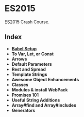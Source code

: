 # ES2015
ES2015 Crash Course.

## Index
* **[Babel Setup](./docs/babel-setup.md)**
* **To Var, Let, or Const**
* **Arrows**
* **Default Parameters**
* **Rest and Spread**
* **Template Strings**
* **Awesome Object Enhancements**
* **Classes**
* **Modules & install WebPack**
* **Promises 101**
* **Useful String Additions**
* **Array#find and Array#includes**
* **Generators**
